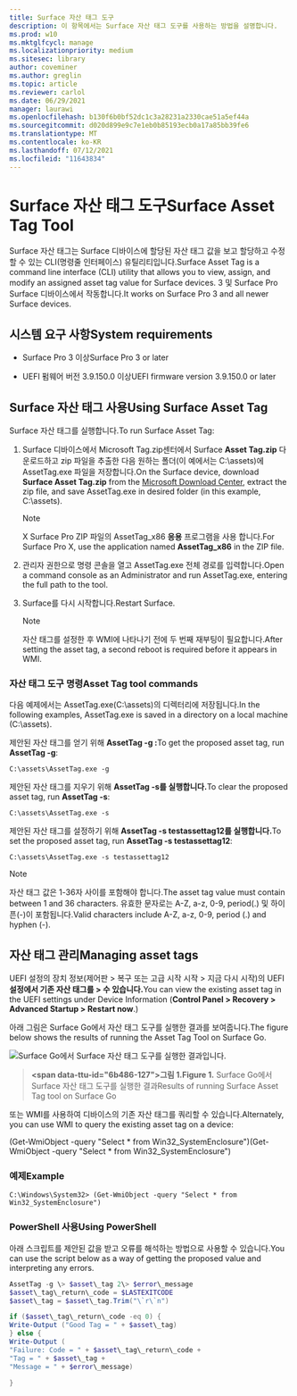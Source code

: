 ```yaml
---
title: Surface 자산 태그 도구
description: 이 항목에서는 Surface 자산 태그 도구를 사용하는 방법을 설명합니다.
ms.prod: w10
ms.mktglfcycl: manage
ms.localizationpriority: medium
ms.sitesec: library
author: coveminer
ms.author: greglin
ms.topic: article
ms.reviewer: carlol
ms.date: 06/29/2021
manager: laurawi
ms.openlocfilehash: b130f6b0bf52dc1c3a28231a2330cae51a5ef44a
ms.sourcegitcommit: d020d899e9c7e1eb0b85193ecb0a17a85bb39fe6
ms.translationtype: MT
ms.contentlocale: ko-KR
ms.lasthandoff: 07/12/2021
ms.locfileid: "11643834"
---
```

# <a name="surface-asset-tag-tool"></a><span data-ttu-id="6b486-103">Surface 자산 태그 도구</span><span class="sxs-lookup"><span data-stu-id="6b486-103">Surface Asset Tag Tool</span></span>

<span data-ttu-id="6b486-104">Surface 자산 태그는 Surface 디바이스에 할당된 자산 태그 값을 보고 할당하고 수정할 수 있는 CLI(명령줄 인터페이스) 유틸리티입니다.</span><span class="sxs-lookup"><span data-stu-id="6b486-104">Surface Asset Tag is a command line interface (CLI) utility that allows you to view, assign, and modify an assigned asset tag value for Surface devices.</span></span> <span data-ttu-id="6b486-105">3 및 Surface Pro Surface 디바이스에서 작동합니다.</span><span class="sxs-lookup"><span data-stu-id="6b486-105">It works on Surface Pro 3 and all newer Surface devices.</span></span>

## <a name="system-requirements"></a><span data-ttu-id="6b486-106">시스템 요구 사항</span><span class="sxs-lookup"><span data-stu-id="6b486-106">System requirements</span></span>

- <span data-ttu-id="6b486-107">Surface Pro 3 이상</span><span class="sxs-lookup"><span data-stu-id="6b486-107">Surface Pro 3 or later</span></span>

- <span data-ttu-id="6b486-108">UEFI 펌웨어 버전 3.9.150.0 이상</span><span class="sxs-lookup"><span data-stu-id="6b486-108">UEFI firmware version 3.9.150.0 or later</span></span>

## <a name="using-surface-asset-tag"></a><span data-ttu-id="6b486-109">Surface 자산 태그 사용</span><span class="sxs-lookup"><span data-stu-id="6b486-109">Using Surface Asset Tag</span></span>

<span data-ttu-id="6b486-110">Surface 자산 태그를 실행합니다.</span><span class="sxs-lookup"><span data-stu-id="6b486-110">To run Surface Asset Tag:</span></span>

1. <span data-ttu-id="6b486-111">Surface 디바이스에서 Microsoft Tag.zip센터에서 Surface [](https://www.microsoft.com/download/details.aspx?id=46703) **Asset Tag.zip** 다운로드하고 zip 파일을 추출한 다음 원하는 폴더(이 예에서는 C:\\assets)에 AssetTag.exe 파일을 저장합니다.</span><span class="sxs-lookup"><span data-stu-id="6b486-111">On the Surface device, download **Surface Asset Tag.zip** from the [Microsoft Download  Center](https://www.microsoft.com/download/details.aspx?id=46703),  extract the zip file, and save AssetTag.exe in desired folder (in  this example, C:\\assets).</span></span>

    > [!NOTE]
    > <span data-ttu-id="6b486-112">X Surface Pro ZIP 파일의 AssetTag_x86 **응용** 프로그램을 사용 합니다.</span><span class="sxs-lookup"><span data-stu-id="6b486-112">For Surface Pro X, use the application named **AssetTag_x86**  in the ZIP file.</span></span>

2. <span data-ttu-id="6b486-113">관리자 권한으로 명령 콘솔을 열고 AssetTag.exe 전체 경로를 입력합니다.</span><span class="sxs-lookup"><span data-stu-id="6b486-113">Open a command console as an Administrator and run AssetTag.exe, entering the full path to the tool.</span></span>

3. <span data-ttu-id="6b486-114">Surface를 다시 시작합니다.</span><span class="sxs-lookup"><span data-stu-id="6b486-114">Restart Surface.</span></span>

    > [!NOTE]
    > <span data-ttu-id="6b486-115">자산 태그를 설정한 후 WMI에 나타나기 전에 두 번째 재부팅이 필요합니다.</span><span class="sxs-lookup"><span data-stu-id="6b486-115">After setting the asset tag, a second reboot is required before it appears in WMI.</span></span>

### <a name="asset-tag-tool-commands"></a><span data-ttu-id="6b486-116">자산 태그 도구 명령</span><span class="sxs-lookup"><span data-stu-id="6b486-116">Asset Tag tool commands</span></span>

<span data-ttu-id="6b486-117">다음 예제에서는 AssetTag.exe(C:\assets)의 디렉터리에 저장됩니다.</span><span class="sxs-lookup"><span data-stu-id="6b486-117">In the following examples, AssetTag.exe is saved in a directory on a local machine (C:\assets).</span></span>

<span data-ttu-id="6b486-118">제안된 자산 태그를 얻기 위해 **AssetTag -g :**</span><span class="sxs-lookup"><span data-stu-id="6b486-118">To get the proposed asset tag, run **AssetTag -g**:</span></span>

```console
C:\assets\AssetTag.exe -g
```

<span data-ttu-id="6b486-119">제안된 자산 태그를 지우기 위해 **AssetTag -s를 실행합니다.**</span><span class="sxs-lookup"><span data-stu-id="6b486-119">To clear the proposed asset tag, run **AssetTag -s**:</span></span>

```console
C:\assets\AssetTag.exe -s
```

<span data-ttu-id="6b486-120">제안된 자산 태그를 설정하기 위해 **AssetTag -s testassettag12를 실행합니다.**</span><span class="sxs-lookup"><span data-stu-id="6b486-120">To set the proposed asset tag, run **AssetTag -s testassettag12**:</span></span>

```
C:\assets\AssetTag.exe -s testassettag12
```

>[!NOTE]
><span data-ttu-id="6b486-121">자산 태그 값은 1-36자 사이를 포함해야 합니다.</span><span class="sxs-lookup"><span data-stu-id="6b486-121">The asset tag value must contain between 1 and 36 characters.</span></span> <span data-ttu-id="6b486-122">유효한 문자로는 A-Z, a-z, 0-9, period(.) 및 하이픈(-)이 포함됩니다.</span><span class="sxs-lookup"><span data-stu-id="6b486-122">Valid characters include A-Z, a-z, 0-9, period (.) and hyphen (-).</span></span>

## <a name="managing-asset-tags"></a><span data-ttu-id="6b486-123">자산 태그 관리</span><span class="sxs-lookup"><span data-stu-id="6b486-123">Managing asset tags</span></span>

<span data-ttu-id="6b486-124">UEFI 설정의 장치 정보(제어판 > 복구 또는 고급 시작 시작 > 지금 다시 시작)의 UEFI**설정에서 기존 자산 태그를 > 수 있습니다.**</span><span class="sxs-lookup"><span data-stu-id="6b486-124">You can view the existing asset tag in the UEFI settings under Device Information (**Control Panel > Recovery > Advanced Startup > Restart now**.)</span></span>

<span data-ttu-id="6b486-125">아래 그림은 Surface Go에서 자산 태그 도구를 실행한 결과를 보여줍니다.</span><span class="sxs-lookup"><span data-stu-id="6b486-125">The figure below shows the results of running the Asset Tag Tool on Surface Go.</span></span>

![Surface Go에서 Surface 자산 태그 도구를 실행한 결과입니다.](images/assettag-fig1.png)

> **<span data-ttu-id="6b486-127&quot;>그림 1.</span><span class=&quot;sxs-lookup&quot;><span data-stu-id=&quot;6b486-127&quot;>Figure 1.</span></span>** <span data-ttu-id=&quot;6b486-128&quot;>Surface Go에서 Surface 자산 태그 도구를 실행한 결과</span><span class=&quot;sxs-lookup&quot;><span data-stu-id=&quot;6b486-128&quot;>Results of running Surface Asset Tag tool on Surface Go</span></span>

<span data-ttu-id=&quot;6b486-129&quot;>또는 WMI를 사용하여 디바이스의 기존 자산 태그를 쿼리할 수 있습니다.</span><span class=&quot;sxs-lookup&quot;><span data-stu-id=&quot;6b486-129&quot;>Alternately, you can use WMI to query the existing asset tag on a device:</span></span>

<span data-ttu-id=&quot;6b486-130&quot;>(Get-WmiObject -query &quot;Select \* from Win32_SystemEnclosure")</span><span class="sxs-lookup"><span data-stu-id="6b486-130">(Get-WmiObject -query "Select \* from Win32_SystemEnclosure")</span></span>

### <a name="example"></a><span data-ttu-id="6b486-131">예제</span><span class="sxs-lookup"><span data-stu-id="6b486-131">Example</span></span>

```console
C:\Windows\System32> (Get-WmiObject -query "Select * from Win32_SystemEnclosure")
```
  
### <a name="using-powershell"></a><span data-ttu-id="6b486-132">PowerShell 사용</span><span class="sxs-lookup"><span data-stu-id="6b486-132">Using PowerShell</span></span>

<span data-ttu-id="6b486-133">아래 스크립트를 제안된 값을 받고 오류를 해석하는 방법으로 사용할 수 있습니다.</span><span class="sxs-lookup"><span data-stu-id="6b486-133">You can use the script below as a way of getting the proposed value and interpreting any errors.</span></span>

```powershell
AssetTag -g \> $asset\_tag 2\> $error\_message  
$asset\_tag\_return\_code = $LASTEXITCODE  
$asset\_tag = $asset\_tag.Trim("\`r\`n")

if ($asset\_tag\_return\_code -eq 0) {  
Write-Output ("Good Tag = " + $asset\_tag)  
} else {  
Write-Output (  
"Failure: Code = " + $asset\_tag\_return\_code +  
"Tag = " + $asset\_tag +  
"Message = " + $error\_message)

}
```
